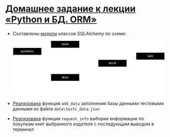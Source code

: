 # [Домашнее задание к лекции «Python и БД. ORM»](https://github.com/netology-code/py-homeworks-db/tree/SQLPY-76/06-orm)

* Составлены [модели](models.py) классов SQLAlchemy по схеме:

  ![Cхема базы данных](data\SQLAlchemy.drawio.png)

* [Реализована][1] функция `add_data` заполнения базы данными тестовыми данными из файла `data\tests_data.json`
* [Реализована][1] функция `request_info` выборки информации по покупкам книг выбранного издателя с последующим выводом в терминал

[1]: main.py